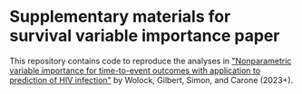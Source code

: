 # Supplementary materials for survival variable importance paper

This repository contains code to reproduce the analyses in ["Nonparametric variable importance for time-to-event outcomes with application to prediction of HIV infection"](https://arxiv.org/abs/2311.12726) by Wolock, Gilbert, Simon, and Carone (2023+).
